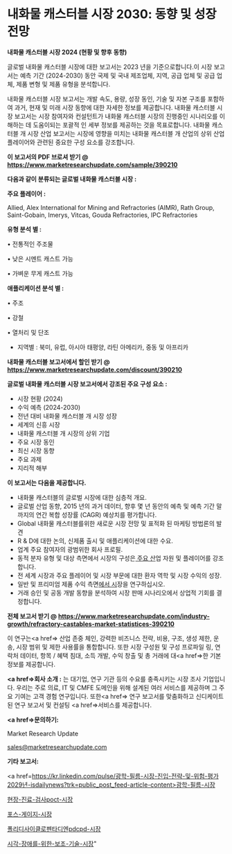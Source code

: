 # 내화물 캐스터블 시장 2030: 동향 및 성장 전망

<strong>내화물 캐스터블 시장 2024 (현황 및 향후 동향)</strong>

글로벌 내화물 캐스터블 시장에 대한 보고서는 2023 년을 기준으로합니다.이 시장 보고서는 예측 기간 (2024-2030) 동안 국제 및 국내 제조업체, 지역, 공급 업체 및 공급 업체, 제품 변형 및 제품 유형을 분석합니다.

내화물 캐스터블 시장 보고서는 개발 속도, 용량, 성장 동인, 기술 및 자본 구조를 포함하여 과거, 현재 및 미래 시장 동향에 대한 자세한 정보를 제공합니다. 내화물 캐스터블 시장 보고서는 시장 참여자와 컨설턴트가 내화물 캐스터블 시장의 진행중인 시나리오를 이해하는 데 도움이되는 포괄적 인 세부 정보를 제공하는 것을 목표로합니다. 내화물 캐스터블 개 시장 산업 보고서는 시장에 영향을 미치는 내화물 캐스터블 개 산업의 상위 산업 플레이어와 관련된 중요한 구성 요소를 강조합니다.



<strong>이 보고서의 PDF 브로셔 받기 @ <a href=https://www.marketresearchupdate.com/sample/390210>https://www.marketresearchupdate.com/sample/390210</a></strong>



<strong>다음과 같이 분류되는 글로벌 내화물 캐스터블 시장 :</strong>



<strong>주요 플레이어 :</strong>

Allied, Alex International for Mining and Refractories (AIMR), Rath Group, Saint-Gobain, Imerys, Vitcas, Gouda Refractories, IPC Refractories



<strong>유형 분석 별 :</strong>

• 전통적인 주조물

• 낮은 시멘트 캐스트 가능

• 가벼운 무게 캐스트 가능



<strong>애플리케이션 분석 별 :</strong>

• 주조

• 강철

• 열처리 및 단조

<ul>
  <li>지역별 : 북미, 유럽, 아시아 태평양, 라틴 아메리카, 중동 및 아프리카</li>
</ul>


<strong>내화물 캐스터블 보고서에서 할인 받기 @ <a href=https://www.marketresearchupdate.com/discount/390210>https://www.marketresearchupdate.com/discount/390210</a></strong>



<strong>글로벌 내화물 캐스터블 시장 보고서에서 강조된 주요 구성 요소 :</strong>
<ul>
  <li>시장 현황 (2024)</li>
  <li>수익 예측 (2024-2030)</li>
  <li>전년 대비 내화물 캐스터블 개 시장 성장</li>
  <li>세계의 신흥 시장</li>
  <li>내화물 캐스터블 개 시장의 상위 기업</li>
  <li>주요 시장 동인</li>
  <li>최신 시장 동향</li>
  <li>주요 과제</li>
  <li>지리적 해부</li>
</ul>


<strong>이 보고서는 다음을 제공합니다.</strong>
<ul>
  <li>내화물 캐스터블의 글로벌 시장에 대한 심층적 개요.</li>
  <li>글로벌 산업 동향, 2015 년의 과거 데이터, 향후 몇 년 동안의 예측 및 예측 기간 말까지의 연간 복합 성장률 (CAGR) 예상치를 평가합니다.</li>
  <li>Global 내화물 캐스터블를위한 새로운 시장 전망 및 표적화 된 마케팅 방법론의 발견</li>
  <li>R &amp; D에 대한 논의, 신제품 출시 및 애플리케이션에 대한 수요.</li>
  <li>업계 주요 참여자의 광범위한 회사 프로필.</li>
  <li>동적 분자 유형 및 대상 측면에서 시장의 구성은<a href=> 주요 산</a>업 자원 및 플레이어를 강조합니다.</li>
  <li>전 세계 시장과 주요 플레이어 및 시장 부문에 대한 환자 역학 및 시장 수익의 성장.</li>
  <li>일반 및 프리미엄 제품 수익 측면<a href=>에서 시</a>장을 연구하십시오.</li>
  <li>거래 승인 및 공동 개발 동향을 분석하여 시장 판매 시나리오에서 상업적 기회를 결정합니다.</li>
</ul>



<strong>전체 보고서 받기 @ <a href=https://www.marketresearchupdate.com/industry-growth/refractory-castables-market-statistices-390210>https://www.marketresearchupdate.com/industry-growth/refractory-castables-market-statistices-390210</a></strong>

이 연구는<a href=> 산업 존중</a> 체인, 강력한 비즈니스 전략, 비용, 구조, 생성 제한, 운송, 시장 범위 및 제한 사용률을 통합합니다. 또한 시장 구성원 및 구성 프로파일 링, 연락처 데이터, 항목 / 혜택 침대, 소득 개발, 수익 창출 및 총 거래에 대<a href=>한 기본 </a>정보를 제공합니다.



<strong><a href=>회사 소</a>개 :</strong>
는 대기업, 연구 기관 등의 수요를 충족시키는 시장 조사 기업입니다. 우리는 주로 의료, IT 및 CMFE 도메인을 위해 설계된 여러 서비스를 제공하며 그 주요 기여는 고객 경험 연구입니다. 또한<a href=> 연구 보</a>고서를 맞춤화하고 신디케이트 된 연구 보고서 및 컨설팅 <a href=>서비스</a>를 제공합니다.



<strong><a href=>문의하기:</a></strong>

Market Research Update

sales@marketresearchupdate.com



<strong>기타 보고서:</strong>

<a href=https://kr.linkedin.com/pulse/광학-필름-시장-진입-전략-및-위험-평가2029년-isdailynews?trk=public_post_feed-article-content>광학-필름-시장</a>

<a href=https://www.linkedin.com/pulse/현장-진료-검사poct-시장-경쟁-분석-및-성장-잠재력-2029-isdailynews/>현장-진료-검사poct-시장</a>

<a href=https://www.linkedin.com/pulse/포스-게이지-시장-세분화-연구-및-목표-고객2029년-survey-spotlight-pro-24-analysis-9koec/>포스-게이지-시장</a>

<a href=https://www.linkedin.com/pulse/폴리디사이클로펜타디엔pdcpd-시장-경쟁-분석-및-성장-잠재력-2029-4r3if/>폴리디사이클로펜타디엔pdcpd-시장</a>

<a href=https://www.linkedin.com/pulse/시각-장애를-위한-보조-기술-시장-동향-및-성장-전망-analytics-alchemy-360-analysis-r49jc/>시각-장애를-위한-보조-기술-시장</a>"
